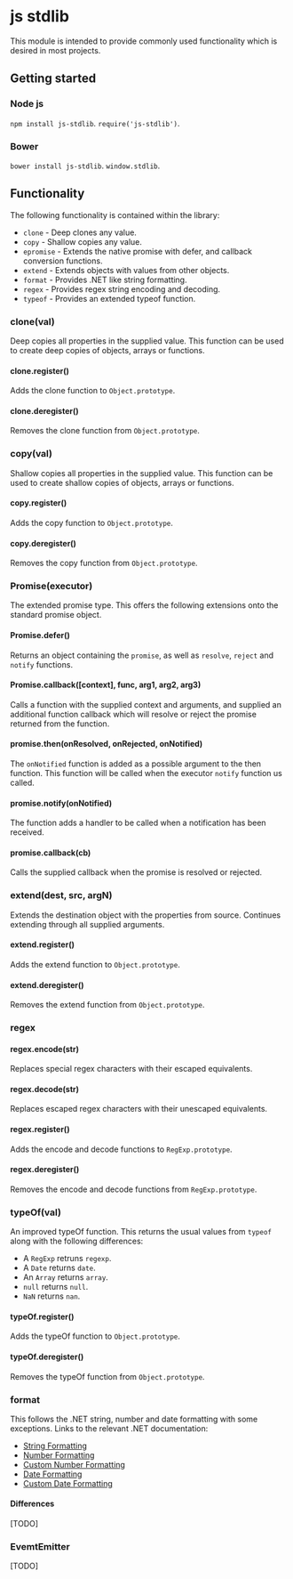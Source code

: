 # js stdlib
This module is intended to provide commonly used functionality which is
desired in most projects.

## Getting started
### Node js
`npm install js-stdlib`. `require('js-stdlib')`.

### Bower
`bower install js-stdlib`. `window.stdlib`.

## Functionality
The following functionality is contained within the
library:

* `clone` - Deep clones any value.
* `copy` - Shallow copies any value.
* `epromise` - Extends the native promise with defer, and callback conversion
    functions.
* `extend` - Extends objects with values from other objects.
* `format` - Provides .NET like string formatting.
* `regex` - Provides regex string encoding and decoding.
* `typeof` - Provides an extended typeof function.

### clone(val)
Deep copies all properties in the supplied value. This function can be used to
create deep copies of objects, arrays or functions.

#### clone.register()
Adds the clone function to `Object.prototype`.

#### clone.deregister()
Removes the clone function from `Object.prototype`.

### copy(val)
Shallow copies all properties in the supplied value. This function can be used
to create shallow copies of objects, arrays or functions.

#### copy.register()
Adds the copy function to `Object.prototype`.

#### copy.deregister()
Removes the copy function from `Object.prototype`.

### Promise(executor)
The extended promise type. This offers the following extensions onto the
standard promise object.

#### Promise.defer()
Returns an object containing the `promise`, as well as `resolve`, `reject` and
`notify` functions.

#### Promise.callback([context], func, arg1, arg2, arg3)
Calls a function with the supplied context and arguments, and supplied an
additional function callback which will resolve or reject the promise returned
from the function.

#### promise.then(onResolved, onRejected, onNotified)
The `onNotified` function is added as a possible argument to the then function.
This function will be called when the executor `notify` function us called.

#### promise.notify(onNotified)
The function adds a handler to be called when a notification has been received.

#### promise.callback(cb)
Calls the supplied callback when the promise is resolved or rejected.

### extend(dest, src, argN)
Extends the destination object with the properties from source. Continues
extending through all supplied arguments.

#### extend.register()
Adds the extend function to `Object.prototype`.

#### extend.deregister()
Removes the extend function from `Object.prototype`.

### regex
#### regex.encode(str)
Replaces special regex characters with their escaped equivalents.

#### regex.decode(str)
Replaces escaped regex characters with their unescaped equivalents.

#### regex.register()
Adds the encode and decode functions to `RegExp.prototype`.

#### regex.deregister()
Removes the encode and decode functions from `RegExp.prototype`.

### typeOf(val)
An improved typeOf function. This returns the usual values from `typeof` along
with the following differences:

* A `RegExp` retruns `regexp`.
* A `Date` returns `date`.
* An `Array` returns `array`.
* `null` returns `null`.
* `NaN` returns `nan`.

#### typeOf.register()
Adds the typeOf function to `Object.prototype`.

#### typeOf.deregister()
Removes the typeOf function from `Object.prototype`.

### format
This follows the .NET string, number and date formatting with some exceptions.
Links to the relevant .NET documentation:

* [String Formatting](https://msdn.microsoft.com/en-us/library/system.string.format(v=vs.110).aspx)
* [Number Formatting](https://msdn.microsoft.com/en-us/library/dwhawy9k(v=vs.110).aspx)
* [Custom Number Formatting](https://msdn.microsoft.com/en-us/library/0c899ak8(v=vs.110).aspx)
* [Date Formatting](https://msdn.microsoft.com/en-us/library/az4se3k1(v=vs.110).aspx)
* [Custom Date Formatting](https://msdn.microsoft.com/en-us/library/8kb3ddd4(v=vs.110).aspx)

#### Differences
[TODO]

### EvemtEmitter
[TODO]
